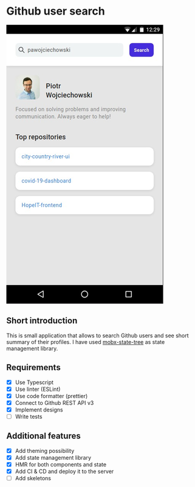 # Github user search

![AppScreen](/screen.jpg)

## Short introduction

This is small application that allows to search Github users and see short summary of their profiles.
I have used [mobx-state-tree](https://mobx-state-tree.js.org/) as state management library.

## Requirements

- [x] Use Typescript
- [x] Use linter (ESLint)
- [x] Use code formatter (prettier)
- [x] Connect to Github REST API v3
- [x] Implement designs
- [ ] Write tests

## Additional features

- [x] Add theming possibility
- [x] Add state management library
- [x] HMR for both components and state
- [x] Add CI & CD and deploy it to the server
- [ ] Add skeletons
